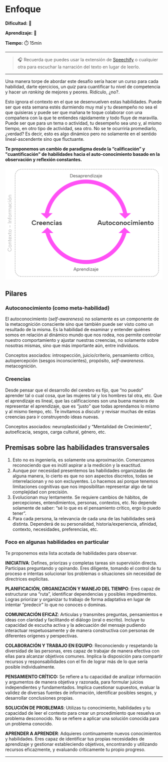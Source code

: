 # Enfoque

**Dificultad:** 🌻 

**Aprendizaje:** 🍯 

**Tiempo:** ⏱️️ 15min

---

> 🎧 Recuerda que puedes usar la extensión de [Speechify](https://speechify.com/es/extension-de-chrome/) o cualquier otra para escuchar la narración del texto en lugar de leerlo.

---

Una manera torpe de abordar este desafío sería hacer un curso para cada habilidad, darte ejercicios, un _quiz_ para cuantificar tu nivel de competencia y hacer un _ranking_ de mejores y peores. Ridículo, ¿no?.

Esto ignora el contexto en el que se desenvuelven estas habilidades. Puede ser que esta semana estés durmiendo muy mal y tu desempeño no sea el que quisieras y puede ser que mañana te toque colaborar con una compañera con la que te entiendes rápidamente y todo fluye de maravilla. Puede ser que para un tema o actividad, tu desempeño sea uno y, al mismo tiempo, en otro tipo de actividad, sea otro. No se te ocurriría promediarlo, ¿verdad? Es decir, esto es algo dinámico pero no solamente en el sentido lineal-ascendente sino que fluctuante.

**Te proponemos un cambio de paradigma desde la “calificación” y "cuantificación" de habilidades hacia el auto-conocimiento basado en la observación y reflexión constantes.**

![pasted image 0.png](https://raw.githubusercontent.com/Laboratoria/digitaljumpstart-curriculum/main/LIF/00_assets/lifeskills_dinamica.png)

## Pilares

### Autoconocimiento (como meta-habilidad)

El autoconocimiento (*self-awareness*) no solamente es un componente de la metacognición consciente sino que también puede ser visto como un resultado de la misma. Es la habilidad de examinar y entender quiénes somos en relación al dinámico mundo que nos rodea, nos permite controlar nuestro comportamiento y ajustar nuestras creencias, no solamente sobre nosotras mismas, sino que más importante aún, entre individuos.

Conceptos asociados: introspección, juicio/criterio, pensamiento crítico, autopercepción (sesgos inconscientes), propósito, *self-awareness*. metacognición.

### Creencias

Desde pensar que el desarrollo del cerebro es fijo, que “no puedo” aprender tal o cual cosa, que las mujeres tal y los hombres tal otra, etc. Que el aprendizaje es lineal, que las calificaciones son una buena manera de representar el aprendizaje, que es “justo” que todas aprendamos lo mismo y al mismo tiempo, etc. Te invitamos a discutir y revisar muchas de estas creencias para ir construyendo ideas nuevas.

Conceptos asociados: neuroplasticidad y “Mentalidad de Crecimiento”, autoeficacia, sesgos, carga cultural, género, etc.

## Premisas sobre las habilidades transversales

1. Esto no es ingeniería, es solamente una aproximación. Comenzamos reconociendo que es inútil aspirar a la medición y la exactitud.
2. Aunque por necesidad presentemos las habilidades organizadas de alguna manera, lo cierto es que no son aspectos discretos, todas se interrelacionan y no son excluyentes. Lo hacemos así porque tenemos limitaciones cognitivas que nos imposibilitan representar algo de tal complejidad con precisión.
3. Evolucionan muy lentamente. Se requiere cambios de hábitos, de percepciones, entendimientos, personas, contextos, etc. No depende solamente de saber: “sé lo que es el pensamiento crítico, ergo lo puedo tener”.
4. Para cada persona, la relevancia de cada una de las habilidades será distinta. Dependerá de su personalidad, historia/experiencia, afinidad, contexto, necesidades, preferencias, etc.

### Foco en algunas habilidades en particular

Te proponemos esta lista acotada de habilidades para observar.

**INICIATIVA**: Defines, priorizas y completas tareas sin supervisión directa. Participas preguntando y opinando. Eres diligente, tomando el control de tu proceso e intentas solucionar los problemas o situaciones sin necesidad de directrices explícitas.

**PLANIFICACIÓN, ORGANIZACIÓN Y MANEJO DEL TIEMPO**: Eres capaz de estructurar una “ruta”, identificar dependencias y posibles impedimentos. Logras priorizar y organizar tu trabajo de forma adaptativa en lugar de intentar “predecir” lo que no conoces o dominas.

**COMUNICACIÓN EFICAZ**: Articulas y transmites preguntas, pensamientos e ideas con claridad y facilitando el diálogo (oral o escrito). Incluye tu capacidad de escucha activa y la adecuación del mensaje pudiendo interactuar respetuosamente y de manera constructiva con personas de diferentes orígenes y perspectivas.

**COLABORACIÓN Y TRABAJO EN EQUIPO**: Reconociendo y respetando la diversidad de las personas, eres capaz de trabajar de manera efectiva con ellas para alcanzar objetivos comunes. Implica la disposición para compartir recursos y responsabilidades con el fin de lograr más de lo que sería posible individualmente.

**PENSAMIENTO CRÍTICO:** Se refiere a tu capacidad de analizar información y argumentos de manera objetiva y razonada, para formular juicios independientes y fundamentados. Implica cuestionar supuestos, evaluar la validez de diversas fuentes de información, identificar posibles sesgos, y desarrollar conclusiones propias.

**SOLUCIÓN DE PROBLEMAS**: Utilizas tu conocimiento, habilidades y tu capacidad de leer el contexto para crear un procedimiento que resuelva un problema desconocido. No se refiere a aplicar una solución conocida para un problema conocido.

**APRENDER A APRENDER**: Adquieres continuamente nuevos conocimientos y habilidades. Eres capaz de identificar tus propias necesidades de aprendizaje y gestionar estableciendo objetivos, encontrando y utilizando recursos eficazmente, y evaluando críticamente tu propio progreso.

---
